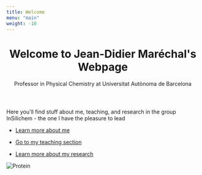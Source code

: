 ```yaml
---
title: Welcome
menu: "main"
weight: -10
---
```


<div class="content">
    <header>
        <h1>Welcome to Jean-Didier Maréchal's Webpage<br /></h1>
        <p>Professor in Physical Chemistry at Universitat Autònoma de Barcelona</p>
    </header>
<p>  Here you'll find stuff about me, teaching, and research in the group InSilichem - the one I have the pleasure to lead </p>
    <ul class="actions">
        <li><a href="/aboutme" class="button big">Learn more about me </a></li>
    </ul>
    <ul class="actions">
        <li><a href="/teaching" class="button big">Go to my teaching section </a></li>
    </ul>
    <ul class="actions">
        <li><a href="/research" class="button big">Learn more about my research</a></li>
    </ul>
</div>
<span class="image object">
    <img src="/images/prot.jpg" alt="Protein" />
</span>
